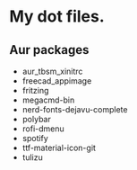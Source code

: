 # My dot files.

## Aur packages

* aur_tbsm_xinitrc
* freecad_appimage
* fritzing
* megacmd-bin
* nerd-fonts-dejavu-complete
* polybar
* rofi-dmenu
* spotify
* ttf-material-icon-git
* tulizu 